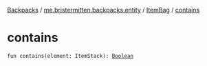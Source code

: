 [Backpacks](../../index.md) / [me.bristermitten.backpacks.entity](../index.md) / [ItemBag](index.md) / [contains](./contains.md)

# contains

`fun contains(element: ItemStack): `[`Boolean`](https://kotlinlang.org/api/latest/jvm/stdlib/kotlin/-boolean/index.html)